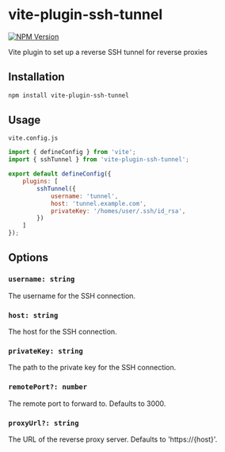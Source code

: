 # vite-plugin-ssh-tunnel

[![NPM Version](https://img.shields.io/npm/v/vite-plugin-ssh-tunnel)](https://www.npmjs.com/package/vite-plugin-ssh-tunnel)

Vite plugin to set up a reverse SSH tunnel for reverse proxies

## Installation

```bash
npm install vite-plugin-ssh-tunnel
```

## Usage

`vite.config.js`
```javascript
import { defineConfig } from 'vite';
import { sshTunnel } from 'vite-plugin-ssh-tunnel';

export default defineConfig({
    plugins: [
        sshTunnel({
            username: 'tunnel', 
            host: 'tunnel.example.com', 
            privateKey: '/homes/user/.ssh/id_rsa',
        })
    ]
});
```

## Options

### `username: string`
The username for the SSH connection.

### `host: string`
The host for the SSH connection.

### `privateKey: string`
The path to the private key for the SSH connection.

### `remotePort?: number`
The remote port to forward to. Defaults to 3000.

### `proxyUrl?: string`
The URL of the reverse proxy server. Defaults to 'https://{host}'.
